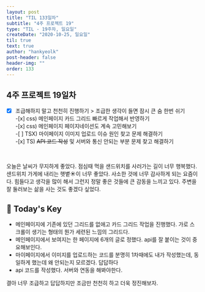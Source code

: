 ```yaml
---
layout: post
title: "TIL 133일차"
subtitle: "4주 프로젝트 19"
type: "TIL - 19주차, 일요일"
createDate: "2020-10-25, 일요일"
til: true
text: true
author: "hankyeolk"
post-header: false
header-img: ""
order: 133
---
```


## 4주 프로젝트 19일차

-[x] 조급해하지 말고 천천히 진행하기 > 조급한 생각이 들면 잠시 큰 숨 한번 쉬기 <br > -[x] css) 메인페이지 카드 그리드 빠르게 작업해서 반영하기 <br > -[x] css) 메인페이지 페이지네이션도 계속 고민해보기 <br > -[ ] TSX) 마이페이지 이미지 업로드 이슈 원인 찾고 문제 해결하기 <br > -[x] TS) ~~API 코드 작성~~ 및 서버와 통신 안되는 부분 문제 찾고 해결하기 <br >

<br />

오늘은 날씨가 무지하게 좋았다. 점심때 먹을 샌드위치를 사러가는 길이 너무 행복했다. 샌드위치 가게에 내리는 햇볕☀️이 너무 좋았다. 사소한 것에 너무 감사하게 되는 요즘이다. 힘들다고 생각을 많이 해서 그런지 정말 좋은 것들에 큰 감동을 느끼고 있다. 주변을 잘 둘러보는 삶을 사는 것도 좋겠다 싶었다.
<br />

## 🦄 Today's Key

- 메인페이지에 기존에 있던 그리드를 없애고 카드 그리드 작업을 진행했다. 가로 스크롤이 생기는 형태의 뭔가 세련된 느낌의 그리드다.
- 메인페이지에서 보여지는 한 페이지에 6개의 글로 정했다. api를 잘 붙이는 것이 중요해보인다.
- 마이페이지에서 이미지를 업로드하는 코드를 분명히 1차때에도 내가 작성했는데, 동일하게 했는데 왜 안되는지 모르겠다. 답답하다
- api 코드를 작성했다. 서버와 연동을 해봐야한다.
  <br />

결아 너무 조급하고 답답하지만 조금만 천천히 하고 더욱 정진해보자.

